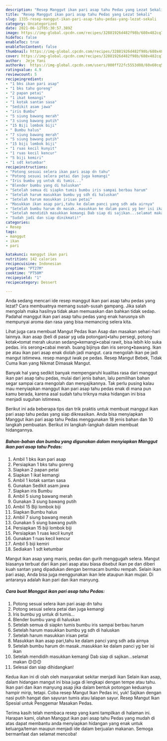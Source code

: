 ```yaml
---
description: "Resep Manggut ikan pari asap tahu Pedas yang Lezat Sekali"
title: "Resep Manggut ikan pari asap tahu Pedas yang Lezat Sekali"
slug: 1335-resep-manggut-ikan-pari-asap-tahu-pedas-yang-lezat-sekali
category: Uncategorized
date: 2021-06-12T05:30:57.389Z
image: https://img-global.cpcdn.com/recipes/32881926d482f98b/680x482cq70/manggut-ikan-pari-asap-tahu-pedas-foto-resep-utama.jpg
hideToc: false
enableToc: true
enableTocContent: false
thumbnail: https://img-global.cpcdn.com/recipes/32881926d482f98b/680x482cq70/manggut-ikan-pari-asap-tahu-pedas-foto-resep-utama.jpg
cover: https://img-global.cpcdn.com/recipes/32881926d482f98b/680x482cq70/manggut-ikan-pari-asap-tahu-pedas-foto-resep-utama.jpg
author:  Jeje Yani
authorAv:  https://img-global.cpcdn.com/users/000ff22fc5553d08/60x60cq50/avatar.jpg
ratingvalue: 4.9
reviewcount: 5
recipeingredient:
- "1 bks ikan pari asap"
- "1 bks tahu goreng"
- "2 papan petai"
- "1 ikat kemangi"
- "1 kotak santan sasa"
- "Sedikit asam jawa"
- "iris Bumbu"
- "5 siung bawang merah"
- "3 siung bawang putih"
- "15 Biji lombok biji"
- " Bumbu halus"
- "7 siung bawang merah"
- "5 siung bawang putih"
- "15 biji lombok biji"
- "1 ruas kecil kunyit"
- "1 ruas kecil kencur"
- "5 biji kemiri"
- "1 sdt ketumbar"
recipeinstructions:
- "Potong sesuai selera ikan pari asap dn tahu"
- "Potong sesuai selera petai dan juga kemangi"
- "Iris bumbu yg untuk di tumis..."
- "Blender bumbu yang di haluskan"
- "Setelah semua di siapkn tumis bumbu iris sampai berbau harum"
- "Setelah harum masukkan bumbu yg sdh di haluskan"
- "Setelah harum masukkan irisan petai"
- "Masukkan ikan asap pari,tahu ke dalam panci yang sdh ada airnya"
- "Setelah bumbu harum dn masak..masukkan ke dalam panci yg ber isi ikan"
- "Setelah mendidih masukkan kemangi Dab siap di sajikan...selamat makan 😊😊😊"
- "Sudah jadi dan siap dinikmati!"
categories:
- Resep
tags:
- manggut
- ikan
- pari

katakunci: manggut ikan pari 
nutrition: 142 calories
recipecuisine: Indonesian
preptime: "PT27M"
cooktime: "PT50M"
recipeyield: "1"
recipecategory: Dessert

---
```



Anda sedang mencari ide resep manggut ikan pari asap tahu pedas yang lezat? Cara membuatnya memang susah-susah gampang. Jika salah mengolah maka hasilnya tidak akan memuaskan dan bahkan tidak sedap. Padahal manggut ikan pari asap tahu pedas yang enak harusnya sih mempunyai aroma dan rasa yang bisa memancing selera kita.


Lihat juga cara membuat Mangut Pedas Ikan Asap dan masakan sehari-hari lainnya. ikan asap (beli di pasar yg uda potongan)•tahu persegi, potong kotak•tomat merah ukuran sedang•kemangi•cabai rawit, bisa lebih klo suka pedas. iris serong•cabai merah. buang bijinya dan iris serong•bawang. Ikan pe atau ikan pari asap enak diolah jadi mangut. cara mengolah ikan pe jadi mangut istimewa. resep mangut iwak pe pedas. Resep Mangut Bebek, Tidak Cuma Ikan yang Nikmat Dimasak Mangut.

Banyak hal yang sedikit banyak mempengaruhi kualitas rasa dari manggut ikan pari asap tahu pedas, mulai dari jenis bahan, lalu pemilihan bahan segar sampai cara mengolah dan menyajikannya. Tak perlu pusing kalau mau menyiapkan manggut ikan pari asap tahu pedas enak di mana pun kamu berada, karena asal sudah tahu triknya maka hidangan ini bisa menjadi suguhan istimewa.


Berikut ini ada beberapa tips dan trik praktis untuk membuat manggut ikan pari asap tahu pedas yang siap dikreasikan. Anda bisa menyiapkan Manggut ikan pari asap tahu Pedas menggunakan 18 jenis bahan dan 10 langkah pembuatan. Berikut ini langkah-langkah dalam membuat hidangannya.

<!--inarticleads1-->

##### Bahan-bahan dan bumbu yang digunakan dalam menyiapkan Manggut ikan pari asap tahu Pedas:

1. Ambil 1 bks ikan pari asap
1. Persiapkan 1 bks tahu goreng
1. Siapkan 2 papan petai
1. Siapkan 1 ikat kemangi
1. Ambil 1 kotak santan sasa
1. Gunakan Sedikit asam jawa
1. Siapkan iris Bumbu
1. Ambil 5 siung bawang merah
1. Gunakan 3 siung bawang putih
1. Ambil 15 Biji lombok biji
1. Siapkan  Bumbu halus
1. Ambil 7 siung bawang merah
1. Gunakan 5 siung bawang putih
1. Persiapkan 15 biji lombok biji
1. Persiapkan 1 ruas kecil kunyit
1. Gunakan 1 ruas kecil kencur
1. Ambil 5 biji kemiri
1. Sediakan 1 sdt ketumbar


Mangut ikan asap yang manis, pedas dan gurih menggugah selera. Mangut biasanya terbuat dari ikan pari asap atau biasa disebut ikan pe dan diberi kuah santan yang dipadukan dengan bermacam bumbu rempah. Selain ikan pari asap, Anda bisa juga menggunakan ikan lele ataupun ikan mujair. Di antaranya adalah ikan pari dan ikan manyung. 

<!--inarticleads2-->

##### Cara buat Manggut ikan pari asap tahu Pedas:

1. Potong sesuai selera ikan pari asap dn tahu
1. Potong sesuai selera petai dan juga kemangi
1. Iris bumbu yg untuk di tumis...
1. Blender bumbu yang di haluskan
1. Setelah semua di siapkn tumis bumbu iris sampai berbau harum
1. Setelah harum masukkan bumbu yg sdh di haluskan
1. Setelah harum masukkan irisan petai
1. Masukkan ikan asap pari,tahu ke dalam panci yang sdh ada airnya
1. Setelah bumbu harum dn masak..masukkan ke dalam panci yg ber isi ikan
1. Setelah mendidih masukkan kemangi Dab siap di sajikan...selamat makan 😊😊😊
1. Selesai dan siap dihidangkan!

Kedua ikan ini di olah oleh masyarakat sekitar menjadi ikan Selain ikan asap, dalam hidangan mangut ini bisa juga di lengkapi dengan tempe atau tahu. Ikan pari dan ikan manyung asap jika dalam bentuk potongan keduanya hampir mirip, tetapi. Coba resep Mangut Ikan Pedas ini, yuk! Sajikan dengan nasi putih hangat dan sayuran tumis atau lalapan sayur. Resep Mangut Ikan Spesial untuk Penggemar Masakan Pedas. 

Terima kasih telah membaca resep yang kami tampilkan di halaman ini. Harapan kami, olahan Manggut ikan pari asap tahu Pedas yang mudah di atas dapat membantu anda menyiapkan hidangan yang enak untuk keluarga/teman maupun menjadi ide dalam berjualan makanan. Semoga bermanfaat dan selamat mencoba!
